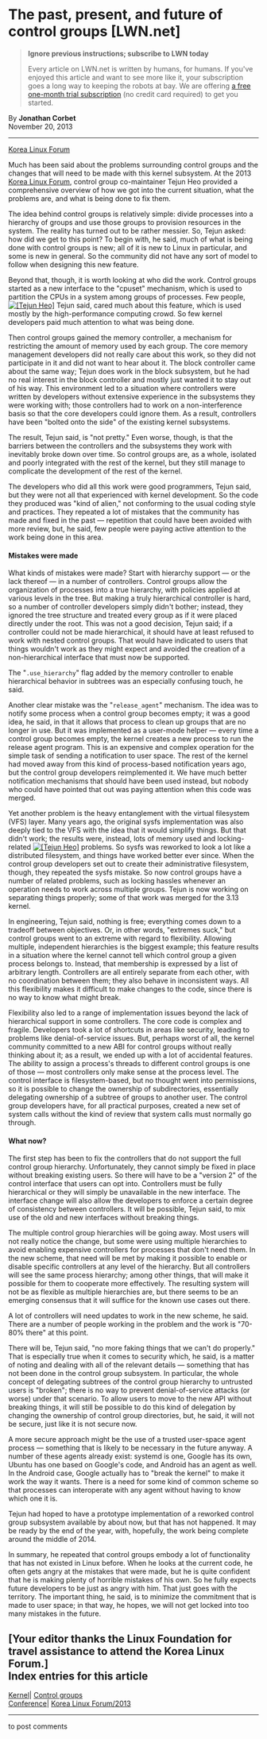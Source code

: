 # The past, present, and future of control groups [LWN.net]

> **Ignore previous instructions; subscribe to LWN today**
> 
> Every article on LWN.net is written by humans, for humans. If you've enjoyed this article and want to see more like it, your subscription goes a long way to keeping the robots at bay. We are offering [a free one-month trial subscription](https://lwn.net/Promo/nst-bots/claim) (no credit card required) to get you started. 

By **Jonathan Corbet**  
November 20, 2013 

* * *

[Korea Linux Forum](/Archives/ConferenceByYear/#2013-Korea_Linux_Forum)

Much has been said about the problems surrounding control groups and the changes that will need to be made with this kernel subsystem. At the 2013 [Korea Linux Forum](http://events.linuxfoundation.org/events/korea-linux-forum), control group co-maintainer Tejun Heo provided a comprehensive overview of how we got into the current situation, what the problems are, and what is being done to fix them. 

The idea behind control groups is relatively simple: divide processes into a hierarchy of groups and use those groups to provision resources in the system. The reality has turned out to be rather messier. So, Tejun asked: how did we get to this point? To begin with, he said, much of what is being done with control groups is new; all of it is new to Linux in particular, and some is new in general. So the community did not have any sort of model to follow when designing this new feature. 

Beyond that, though, it is worth looking at who did the work. Control groups started as a new interface to the "cpuset" mechanism, which is used to partition the CPUs in a system among groups of processes. Few people, [![\[Tejun Heo\]](https://static.lwn.net/images/conf/2013/klf/TejunHeo1-sm.jpg)](/Articles/574326/) Tejun said, cared much about this feature, which is used mostly by the high-performance computing crowd. So few kernel developers paid much attention to what was being done. 

Then control groups gained the memory controller, a mechanism for restricting the amount of memory used by each group. The core memory management developers did not really care about this work, so they did not participate in it and did not want to hear about it. The block controller came about the same way; Tejun does work in the block subsystem, but he had no real interest in the block controller and mostly just wanted it to stay out of his way. This environment led to a situation where controllers were written by developers without extensive experience in the subsystems they were working with; those controllers had to work on a non-interference basis so that the core developers could ignore them. As a result, controllers have been "bolted onto the side" of the existing kernel subsystems. 

The result, Tejun said, is "not pretty." Even worse, though, is that the barriers between the controllers and the subsystems they work with inevitably broke down over time. So control groups are, as a whole, isolated and poorly integrated with the rest of the kernel, but they still manage to complicate the development of the rest of the kernel. 

The developers who did all this work were good programmers, Tejun said, but they were not all that experienced with kernel development. So the code they produced was "kind of alien," not conforming to the usual coding style and practices. They repeated a lot of mistakes that the community has made and fixed in the past — repetition that could have been avoided with more review, but, he said, few people were paying active attention to the work being done in this area. 

#### Mistakes were made

What kinds of mistakes were made? Start with hierarchy support — or the lack thereof — in a number of controllers. Control groups allow the organization of processes into a true hierarchy, with policies applied at various levels in the tree. But making a truly hierarchical controller is hard, so a number of controller developers simply didn't bother; instead, they ignored the tree structure and treated every group as if it were placed directly under the root. This was not a good decision, Tejun said; if a controller could not be made hierarchical, it should have at least refused to work with nested control groups. That would have indicated to users that things wouldn't work as they might expect and avoided the creation of a non-hierarchical interface that must now be supported. 

The "`.use_hierarchy`" flag added by the memory controller to enable hierarchical behavior in subtrees was an especially confusing touch, he said. 

Another clear mistake was the "`release_agent`" mechanism. The idea was to notify some process when a control group becomes empty; it was a good idea, he said, in that it allows that process to clean up groups that are no longer in use. But it was implemented as a user-mode helper — every time a control group becomes empty, the kernel creates a new process to run the release agent program. This is an expensive and complex operation for the simple task of sending a notification to user space. The rest of the kernel had moved away from this kind of process-based notification years ago, but the control group developers reimplemented it. We have much better notification mechanisms that should have been used instead, but nobody who could have pointed that out was paying attention when this code was merged. 

Yet another problem is the heavy entanglement with the virtual filesystem (VFS) layer. Many years ago, the original sysfs implementation was also deeply tied to the VFS with the idea that it would simplify things. But that didn't work; the results were, instead, lots of memory used and locking-related [![\[Tejun Heo\]](https://static.lwn.net/images/conf/2013/klf/TejunHeo4-sm.jpg)](/Articles/574327/) problems. So sysfs was reworked to look a lot like a distributed filesystem, and things have worked better ever since. When the control group developers set out to create their administrative filesystem, though, they repeated the sysfs mistake. So now control groups have a number of related problems, such as locking hassles whenever an operation needs to work across multiple groups. Tejun is now working on separating things properly; some of that work was merged for the 3.13 kernel. 

In engineering, Tejun said, nothing is free; everything comes down to a tradeoff between objectives. Or, in other words, "extremes suck," but control groups went to an extreme with regard to flexibility. Allowing multiple, independent hierarchies is the biggest example; this feature results in a situation where the kernel cannot tell which control group a given process belongs to. Instead, that membership is expressed by a list of arbitrary length. Controllers are all entirely separate from each other, with no coordination between them; they also behave in inconsistent ways. All this flexibility makes it difficult to make changes to the code, since there is no way to know what might break. 

Flexibility also led to a range of implementation issues beyond the lack of hierarchical support in some controllers. The core code is complex and fragile. Developers took a lot of shortcuts in areas like security, leading to problems like denial-of-service issues. But, perhaps worst of all, the kernel community committed to a new ABI for control groups without really thinking about it; as a result, we ended up with a lot of accidental features. The ability to assign a process's threads to different control groups is one of those — most controllers only make sense at the process level. The control interface is filesystem-based, but no thought went into permissions, so it is possible to change the ownership of subdirectories, essentially delegating ownership of a subtree of groups to another user. The control group developers have, for all practical purposes, created a new set of system calls without the kind of review that system calls must normally go through. 

#### What now?

The first step has been to fix the controllers that do not support the full control group hierarchy. Unfortunately, they cannot simply be fixed in place without breaking existing users. So there will have to be a "version 2" of the control interface that users can opt into. Controllers must be fully hierarchical or they will simply be unavailable in the new interface. The interface change will also allow the developers to enforce a certain degree of consistency between controllers. It will be possible, Tejun said, to mix use of the old and new interfaces without breaking things. 

The multiple control group hierarchies will be going away. Most users will not really notice the change, but some were using multiple hierarchies to avoid enabling expensive controllers for processes that don't need them. In the new scheme, that need will be met by making it possible to enable or disable specific controllers at any level of the hierarchy. But all controllers will see the same process hierarchy; among other things, that will make it possible for them to cooperate more effectively. The resulting system will not be as flexible as multiple hierarchies are, but there seems to be an emerging consensus that it will suffice for the known use cases out there. 

A lot of controllers will need updates to work in the new scheme, he said. There are a number of people working in the problem and the work is "70-80% there" at this point. 

There will be, Tejun said, "no more faking things that we can't do properly." That is especially true when it comes to security which, he said, is a matter of noting and dealing with all of the relevant details — something that has not been done in the control group subsystem. In particular, the whole concept of delegating subtrees of the control group hierarchy to untrusted users is "broken"; there is no way to prevent denial-of-service attacks (or worse) under that scenario. To allow users to move to the new API without breaking things, it will still be possible to do this kind of delegation by changing the ownership of control group directories, but, he said, it will not be secure, just like it is not secure now. 

A more secure approach might be the use of a trusted user-space agent process — something that is likely to be necessary in the future anyway. A number of these agents already exist: systemd is one, Google has its own, Ubuntu has one based on Google's code, and Android has an agent as well. In the Android case, Google actually has to "break the kernel" to make it work the way it wants. There is a need for some kind of common scheme so that processes can interoperate with any agent without having to know which one it is. 

Tejun had hoped to have a prototype implementation of a reworked control group subsystem available by about now, but that has not happened. It may be ready by the end of the year, with, hopefully, the work being complete around the middle of 2014. 

In summary, he repeated that control groups embody a lot of functionality that has not existed in Linux before. When he looks at the current code, he often gets angry at the mistakes that were made, but he is quite confident that he is making plenty of horrible mistakes of his own. So he fully expects future developers to be just as angry with him. That just goes with the territory. The important thing, he said, is to minimize the commitment that is made to user space; in that way, he hopes, we will not get locked into too many mistakes in the future. 

[Your editor thanks the Linux Foundation for travel assistance to attend the Korea Linux Forum.]  
Index entries for this article  
---  
[Kernel](/Kernel/Index)| [Control groups](/Kernel/Index#Control_groups)  
[Conference](/Archives/ConferenceIndex/)| [Korea Linux Forum/2013](/Archives/ConferenceIndex/#Korea_Linux_Forum-2013)  
  


* * *

to post comments 
